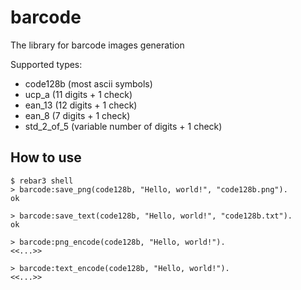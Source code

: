 barcode
=====
The library for barcode images generation

Supported types:
- code128b (most ascii symbols)
- ucp_a    (11 digits + 1 check)
- ean_13   (12 digits + 1 check)
- ean_8    (7 digits + 1 check)
- std_2_of_5 (variable number of digits + 1 check)


How to use
-----

    $ rebar3 shell
    > barcode:save_png(code128b, "Hello, world!", "code128b.png").
    ok

    > barcode:save_text(code128b, "Hello, world!", "code128b.txt").
    ok

    > barcode:png_encode(code128b, "Hello, world!").
    <<...>>

    > barcode:text_encode(code128b, "Hello, world!").
    <<...>>
